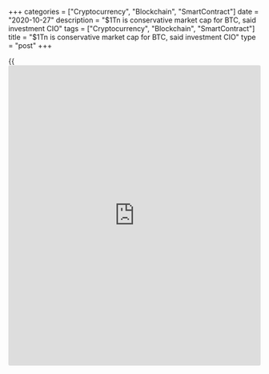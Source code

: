 +++
categories = ["Cryptocurrency", "Blockchain", "SmartContract"]
date = "2020-10-27"
description = "$1Tn is conservative market cap for BTC, said investment CIO"
tags = ["Cryptocurrency", "Blockchain", "SmartContract"]
title = "$1Tn is conservative market cap for BTC, said investment CIO"
type = "post"
+++

{{<iframe id="large-banner" src="https://www.bounty.group/#slide=4.0" width="100%" height="600" scrolling="no" style="border: 0px solid rgb(216, 221, 230); border-radius: 3px;">}}

Bitcoin (BTC) has recently seen ample interest from a number of
mainstream companies and persons, such as billionaire hedge funder Paul
Tudor Jones. This could be the beginning of a new wave of Bitcoin
buyers, according to Brian Estes, chief investment officer and managing
partner at Off The Chain Capital — an investment firm focused on
[blockchain](https://www.letsplayfx.com/blog/trade-forex-with-bitcoin/) and digital assets.

![$1Tn is conservative market cap for BTC, said investment CIO][1]

> “I think eventually all corporate treasuries will have a small amount
of their reserves in Bitcoin,” Estes told Cointelegraph in an interview.

A growing number of companies are looking to Bitcoin as part of their
treasury fund equation. Two of the latest entrants to the Bitcoin
ecosystem, MicroStrategy and Square, recently bought approximately $425
million and $50 million worth of BTC respectively. “Those are two of the
Fortune 1000 companies and I think there’s 998 left to go,” Estes said.

Collaborating with a number of its partners, Off The Chain crunched a
few numbers based on hypothetical scenarios, matching each company’s
presumed investment capability with possible Bitcoin purchases. “There’s
$4 trillion of treasury reserves at public corporations today,” Estes
said. “If just 1% of that moves into Bitcoin, that’s $40 billion.”

> “The multiplier effect for every dollar that goes into Bitcoin,
Bitcoin goes up somewhere between $20 and $100 in market cap,” Estes
explained. “If there’s $1 million in Bitcoin bought, the market cap of
Bitcoin goes up between $20 million and $100 million.”

This multiplier effect relates to the availability of funds on order
books across crypto exchanges, according to Fundstrat senior research
analyst and director David Grider. “Reason you get this effect is, as in
all markets, it’s the marginal liquidity at the edges that sets the
price and value for the entire asset base,” Grider told Cointelegraph.

On the low end of the spectrum, multiplying the $40 billion estimate by
twenty would boost Bitcoin’s market cap by $800 billion, Estes
speculated. This would push Bitcoin’s market cap past $1 trillion, up
from its current $222 billion evaluation.

_Source:[FXPro][2]_

   1. /files/downloads/3/e/6/3e69d7393444b97ea872c18be4b118c6_e630749726a3200cb05f2b80e5a15848.png
   2. /geturl/index/6897f3bcc31d246f093f951c1678614f30914d5c/